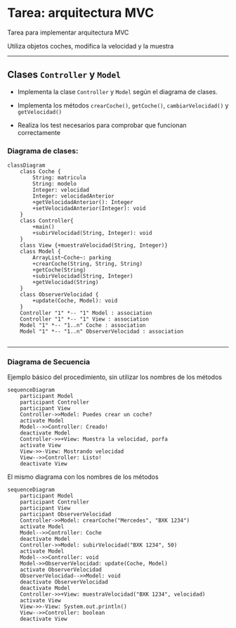 # Tarea: arquitectura MVC

Tarea para implementar arquitectura MVC

Utiliza objetos coches, modifica la velocidad y la muestra

---

## Clases ```Controller``` y ```Model```

- Implementa la clase ```Controller``` y ```Model``` según el diagrama de clases.

- Implementa los métodos ```crearCoche()```, ```getCoche()```, ```cambiarVelocidad()``` y ```getVelocidad()```

- Realiza los test necesarios para comprobar que funcionan correctamente

### Diagrama de clases:

```mermaid
classDiagram
    class Coche {
        String: matricula
        String: modelo
        Integer: velocidad
        Integer: velocidadAnterior
        +getVelocidadAnterior(): Integer
        +setVelocidadAnterior(Integer): void
    }
    class Controller{
        +main()
        +subirVelocidad(String, Integer): void
    }
    class View {+muestraVelocidad(String, Integer)}
    class Model {
        ArrayList~Coche~: parking
        +crearCoche(String, String, String)
        +getCoche(String)
        +subirVelocidad(String, Integer)
        +getVelocidad(String)
    }
    class ObserverVelocidad {
        +update(Coche, Model): void
    }
    Controller "1" *-- "1" Model : association
    Controller "1" *-- "1" View : association
    Model "1" *-- "1..n" Coche : association
    Model "1" *-- "1..n" ObserverVelocidad : association
      
```

---

### Diagrama de Secuencia

Ejemplo básico del procedimiento, sin utilizar los nombres de los métodos


```mermaid
sequenceDiagram
    participant Model
    participant Controller
    participant View
    Controller->>Model: Puedes crear un coche?
    activate Model
    Model-->>Controller: Creado!
    deactivate Model
    Controller->>+View: Muestra la velocidad, porfa
    activate View
    View->>-View: Mostrando velocidad
    View-->>Controller: Listo!
    deactivate View
```

El mismo diagrama con los nombres de los métodos

```mermaid
sequenceDiagram
    participant Model
    participant Controller
    participant View
    participant ObserverVelocidad
    Controller->>Model: crearCoche("Mercedes", "BXK 1234")
    activate Model
    Model-->>Controller: Coche
    deactivate Model
    Controller->>Model: subirVelocidad("BXK 1234", 50)
    activate Model
    Model-->>Controller: void
    Model->>ObserverVelocidad: update(Coche, Model)
    activate ObserverVelocidad
    ObserverVelocidad-->>Model: void
    deactivate ObserverVelocidad
    deactivate Model
    Controller->>+View: muestraVelocidad("BXK 1234", velocidad)
    activate View
    View->>-View: System.out.println()
    View-->>Controller: boolean
    deactivate View
```
